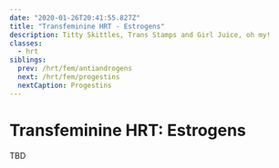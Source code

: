 ```yaml
---
date: "2020-01-26T20:41:55.827Z"
title: "Transfeminine HRT - Estrogens"
description: Titty Skittles, Trans Stamps and Girl Juice, oh my!
classes:
  - hrt
siblings:
  prev: /hrt/fem/antiandrogens
  next: /hrt/fem/progestins
  nextCaption: Progestins
---
```


# Transfeminine HRT: Estrogens

TBD
